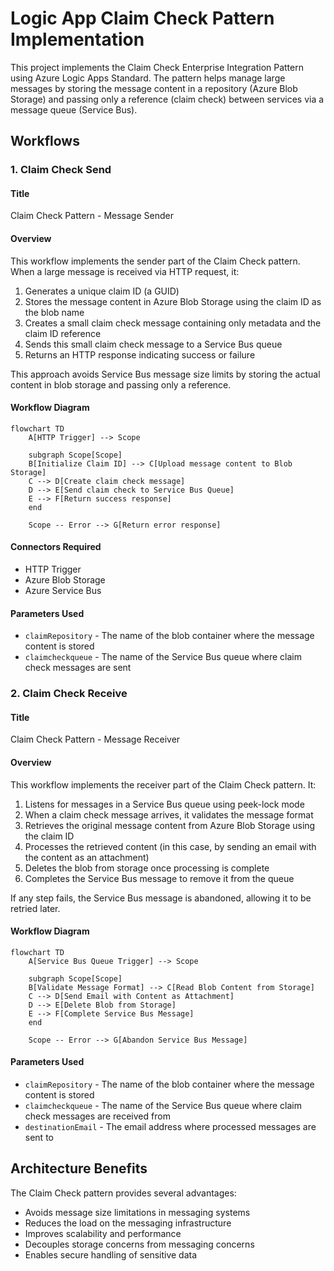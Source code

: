 # Logic App Claim Check Pattern Implementation

This project implements the Claim Check Enterprise Integration Pattern using Azure Logic Apps Standard. The pattern helps manage large messages by storing the message content in a repository (Azure Blob Storage) and passing only a reference (claim check) between services via a message queue (Service Bus).

## Workflows

### 1. Claim Check Send

#### Title
Claim Check Pattern - Message Sender

#### Overview
This workflow implements the sender part of the Claim Check pattern. When a large message is received via HTTP request, it:
1. Generates a unique claim ID (a GUID)
2. Stores the message content in Azure Blob Storage using the claim ID as the blob name
3. Creates a small claim check message containing only metadata and the claim ID reference
4. Sends this small claim check message to a Service Bus queue
5. Returns an HTTP response indicating success or failure

This approach avoids Service Bus message size limits by storing the actual content in blob storage and passing only a reference.

#### Workflow Diagram

```mermaid
flowchart TD
    A[HTTP Trigger] --> Scope
    
    subgraph Scope[Scope]
    B[Initialize Claim ID] --> C[Upload message content to Blob Storage]
    C --> D[Create claim check message]
    D --> E[Send claim check to Service Bus Queue]
    E --> F[Return success response]
    end
    
    Scope -- Error --> G[Return error response]
```

#### Connectors Required
- HTTP Trigger
- Azure Blob Storage
- Azure Service Bus

#### Parameters Used
- `claimRepository` - The name of the blob container where the message content is stored
- `claimcheckqueue` - The name of the Service Bus queue where claim check messages are sent

### 2. Claim Check Receive

#### Title
Claim Check Pattern - Message Receiver

#### Overview
This workflow implements the receiver part of the Claim Check pattern. It:
1. Listens for messages in a Service Bus queue using peek-lock mode
2. When a claim check message arrives, it validates the message format
3. Retrieves the original message content from Azure Blob Storage using the claim ID
4. Processes the retrieved content (in this case, by sending an email with the content as an attachment)
5. Deletes the blob from storage once processing is complete
6. Completes the Service Bus message to remove it from the queue

If any step fails, the Service Bus message is abandoned, allowing it to be retried later.

#### Workflow Diagram

```mermaid
flowchart TD
    A[Service Bus Queue Trigger] --> Scope
    
    subgraph Scope[Scope]
    B[Validate Message Format] --> C[Read Blob Content from Storage]
    C --> D[Send Email with Content as Attachment]
    D --> E[Delete Blob from Storage]
    E --> F[Complete Service Bus Message]
    end
    
    Scope -- Error --> G[Abandon Service Bus Message]
```
#### Parameters Used
- `claimRepository` - The name of the blob container where the message content is stored
- `claimcheckqueue` - The name of the Service Bus queue where claim check messages are received from
- `destinationEmail` - The email address where processed messages are sent to

## Architecture Benefits

The Claim Check pattern provides several advantages:
- Avoids message size limitations in messaging systems
- Reduces the load on the messaging infrastructure
- Improves scalability and performance
- Decouples storage concerns from messaging concerns
- Enables secure handling of sensitive data
